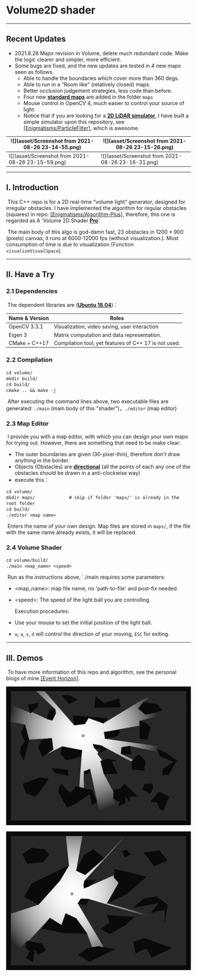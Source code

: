 # Volume2D shader

---

## Recent Updates

- 2021.8.26 Major revision in Volume, delete much redundant code. Make the logic clearer and simpler, more efficient.
- Some bugs are fixed, and the new updates are tested in 4 new maps seen as follows.
  - Able to handle the boundaries which cover more than 360 degs.
  - Able to run in a "Room like" (relatively closed) maps.
  - Better occlusion judgement strategies, less code than before.
  - Four new **<u>standard maps</u>** are added in the folder `maps`
  - Mouse control in OpenCV 4, much easier to control your source of light.
  - Notice that if you are looking for a **<u>2D LiDAR simulator</u>**, I have built a simple simulator upon this repository, see [[Enigmatisms/ParticleFilter]](https://github.com/Enigmatisms/ParticleFilter), which is awesome.

| ![](asset/Screenshot from 2021-08-26 23-14-55.png) | ![](asset/Screenshot from 2021-08-26 23-15-26.png) |
| -------------------------------------------------- | -------------------------------------------------- |
| ![](asset/Screenshot from 2021-08-26 23-15-59.png) | ![](asset/Screenshot from 2021-08-26 23-16-31.png) |

---

## I. Introduction

​		This C++ repo is for a 2D real-time “volume light” generator, designed for irregular obstacles. I have implemented the algorithm for regular obstacles (squares) in repo: [[Enigmatisms/Algorithm-Plus]](https://github.com/Enigmatisms/Algorithms-Plus/tree/master/cpp/volume), therefore, this one is regarded as A 'Volume 2D Shader **<u>Pro</u>**'.

​		The main body of this algo is god-damn fast, 23 obstacles in 1200 * 900 (pixels) canvas, it runs at 6000-12000 fps (without visualization.). Most consumption of time is due to visualization (Function `visualizeVisualSpace`).

---

## II. Have a Try

### 2.1 Dependencies

​		 The dependent libraries are (**<u>Ubuntu 18.04</u>**)：

| Name & Version | Roles                                                 |
| -------------- | ----------------------------------------------------- |
| OpenCV 3.3.1   | Visualization, video saving, user interaction         |
| Eigen 3        | Matrix computation and data representation.           |
| CMake + C++17  | Compilation tool, yet features of C++ 17 is not used. |

### 2.2 Compilation

```shell
cd volume/
mkdir build/
cd build/
cmake .. && make -j
```

​		After executing the command lines above, two executable files are generated: `./main` (main body of this "shader")，`./editor`  (map editor)

### 2.3 Map Editor

​		I provide you with a map editor, with which you can design your own maps for trying out. However, there are something that need to be make clear:

- The outer boundaries are given (30-pixel-thin), therefore don't draw anything in the border.
- Objects (Obstacles) are **<u>directional</u>** (all the points of each any one of the obstacles should be drawn in a anti-clockwise way)
- execute this：

```shell
cd volume/
mkdir maps/				# skip if folder 'maps/' is already in the root folder
cd build/
./editor <map name>
```

​		Enters the  name of your own design. Map files are stored in `maps/`, if the file with the same name already exists, it will be replaced.

### 2.4 Volume Shader

```shell
cd volume/build/
./main <map_name> <speed>
```

​		Run as the instructions above, `./main requires some parameters:

- \<map_name\>: map file name, no 'path-to-file' and post-fix needed.

- \<speed\>: The speed of the light ball you are controlling.

  Execution procedures:

- Use your mouse to set the initial position of the light ball.

- `w`, `a`, `s`, `d` will control the direction of your moving, `ESC` for exiting.

---

## III. Demos

​		To have more information of this repo and algorithm, see the personal blogs of mine [[Event Horizon]](https://enigmatisms.github.io/).

![](./asset/thumbnail.png)

![](./asset/thumbnail2.png)
